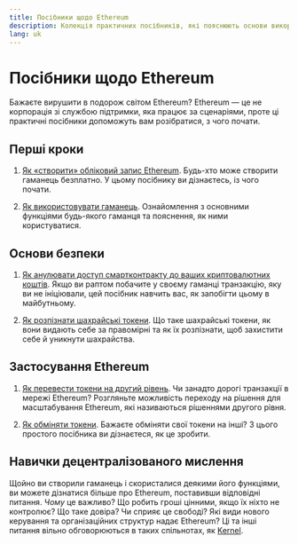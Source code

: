 ```yaml
---
title: Посібники щодо Ethereum
description: Колекція практичних посібників, які пояснюють основи використання Ethereum для початківців.
lang: uk
---
```


# Посібники щодо Ethereum

Бажаєте вирушити в подорож світом Ethereum? Ethereum — це не корпорація зі службою підтримки, яка працює за сценаріями, проте ці практичні посібники допоможуть вам розібратися, з чого почати.

## Перші кроки

1. [Як «створити» обліковий запис Ethereum](/guides/how-to-create-an-ethereum-account/). Будь-хто може створити гаманець безплатно. У цьому посібнику ви дізнаєтесь, із чого почати.

2. [Як використовувати гаманець](/guides/how-to-use-a-wallet/). Ознайомлення з основними функціями будь-якого гаманця та пояснення, як ними користуватися.

## Основи безпеки

1. [ Як анулювати доступ смартконтракту до ваших криптовалютних коштів](/guides/how-to-revoke-token-access/). Якщо ви раптом побачите у своєму гаманці транзакцію, яку ви не ініціювали, цей посібник навчить вас, як запобігти цьому в майбутньому.

2. [Як розпізнати шахрайські токени](/guides/how-to-id-scam-tokens/). Що таке шахрайські токени, як вони видають себе за правомірні та як їх розпізнати, щоб захистити себе й уникнути шахрайства.

## Застосування Ethereum

1. [Як перевести токени на другий рівень](/guides/how-to-use-a-bridge/). Чи занадто дорогі транзакції в мережі Ethereum? Розгляньте можливість переходу на рішення для масштабування Ethereum, які називаються рішеннями другого рівня.

2. [Як обміняти токени](/guides/how-to-swap-tokens/). Бажаєте обміняти свої токени на інші? З цього простого посібника ви дізнаєтеся, як це зробити.

## Навички децентралізованого мислення

Щойно ви створили гаманець і скористалися деякими його функціями, ви можете дізнатися більше про Ethereum, поставивши відповідні питання. _Чому_ це важливо? Що робить гроші цінними, якщо їх ніхто не контролює? Що таке довіра? Чи сприяє це свободі? Які види нового керування та організаційних структур надає Ethereum? Ці та інші питання вільно обговорюються в таких спільнотах, як [Kernel](https://www.kernel.community/).
